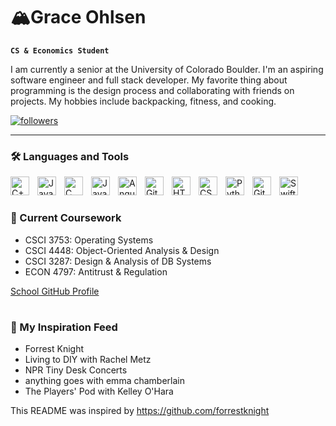 # 🏔Grace Ohlsen

**`CS & Economics Student`**

I am currently a senior at the University of Colorado Boulder. I'm an aspiring software engineer and full stack developer. My favorite thing about programming is the design process and collaborating with friends on projects. My hobbies include backpacking, fitness, and cooking. 

<p align="left">
      <a href="https://github.com/ohlsengrace?tab=followers">
         <img alt="followers" title="Follow me on Github" src="https://custom-icon-badges.demolab.com/github/followers/ohlsengrace?color=236ad3&labelColor=1155ba&style=for-the-badge&logo=person-add&label=Follow&logoColor=white"/></a>
     <!-- <a href="https://www.linkedin.com/in/grace-ohlsen-70592b21a/">
         <img alt="linkedin" title="Connect on LinkedIn" src="https://custom-icon-badges.demolab.com/color=236ad3&labelColor=1155ba&style=for-the-badge&logo=linkedin_logo&label=Follow&logoColor=white"/></a> -->
 </p>

---

### 🛠 Languages and Tools

<img align="left" alt="C++" width="30px" style=padding-right:10px; src="https://cdn.jsdelivr.net/npm/simple-icons@3.13.0/icons/cplusplus.svg" />
<img align="left" alt="JavaScript" width="30px" style="padding-right:10px;" src="https://cdn.jsdelivr.net/gh/devicons/devicon/icons/javascript/javascript-plain.svg" />
<img align="left" alt="C" width="30px" style="padding-right:10px;" src="https://cdn.jsdelivr.net/npm/simple-icons@3.13.0/icons/c.svg" />
<img align="left" alt="Java" width="30px" style="padding-right:10px;" src="https://cdn.jsdelivr.net/gh/devicons/devicon/icons/java/java-original.svg"/>
<img align="left" alt="Angular" width="30px" style="padding-right:10px;" src="https://cdn.jsdelivr.net/gh/devicons/devicon/icons/angularjs/angularjs-plain.svg" />
<img align="left" alt="Git" width="30px" style="padding-right:10px;" src="https://cdn.jsdelivr.net/gh/devicons/devicon/icons/git/git-original.svg" />
<img align="left" alt="HTML" width="30px" style="padding-right:10px;" src="https://cdn.jsdelivr.net/gh/devicons/devicon/icons/html5/html5-plain.svg" />
<img align="left" alt="CSS" width="30px" style="padding-right:10px;" src="https://cdn.jsdelivr.net/gh/devicons/devicon/icons/css3/css3-plain.svg" />
<img align="left" alt="Python" width="30px" style="padding-right:10px;" src="https://cdn.jsdelivr.net/gh/devicons/devicon/icons/python/python-plain.svg" />
<img align="left" alt="GitHub" width="30px" style="padding-right:10px;" src="https://cdn.jsdelivr.net/gh/devicons/devicon/icons/github/github-original.svg" />
<img align="left" alt="Swift" width="30px" style=padding-right:10px;" src="https://cdn.jsdelivr.net/npm/simple-icons@3.13.0/icons/swift.svg" />
<br />

#


### 🍎 Current Coursework
* CSCI 3753: Operating Systems
* CSCI 4448: Object-Oriented Analysis & Design
* CSCI 3287: Design & Analysis of DB Systems
* ECON 4797: Antitrust & Regulation

<a href="https://github.com/sko-grace">School GitHub Profile</a>

#

### 🌟 My Inspiration Feed
* Forrest Knight
* Living to DIY with Rachel Metz
* NPR Tiny Desk Concerts
* anything goes with emma chamberlain
* The Players' Pod with Kelley O'Hara



This README was inspired by https://github.com/forrestknight
